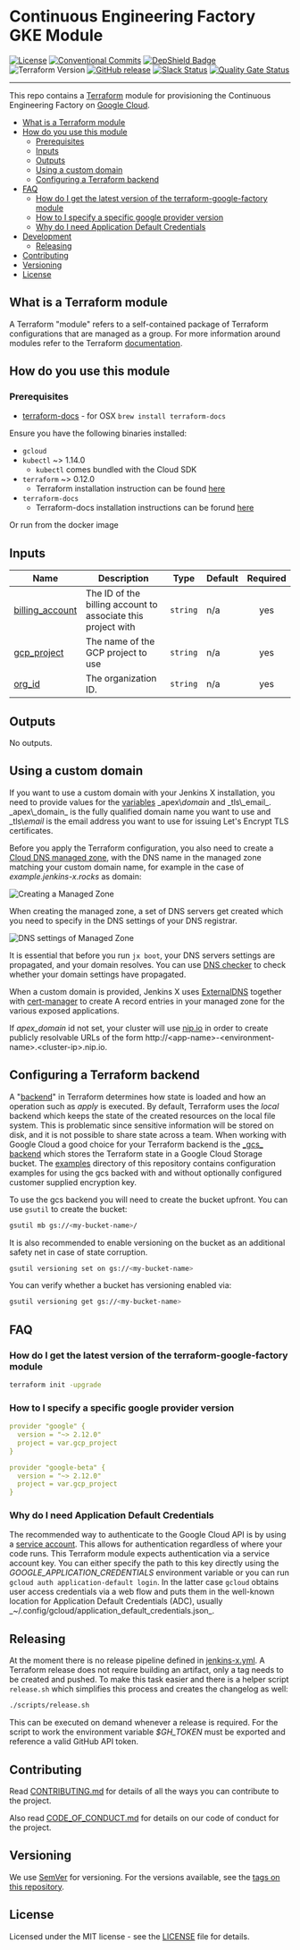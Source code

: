 <!-- BEGIN_TF_DOCS -->
# Continuous Engineering Factory GKE Module

[![License](https://img.shields.io/github/license/ContinuousEngineeringProject/terraform-google-factory)](https://github.com/ContinuousEngineeringProject/terraform-google-factory/blob/master/LICENSE)
[![Conventional Commits](https://img.shields.io/badge/Conventional%20Commits-1.0.0-yellow.svg)](https://conventionalcommits.org)
[![DepShield Badge](https://depshield.sonatype.org/badges/ContinuousEngineeringProject/terraform-google-factory/depshield.svg)](https://depshield.github.io)
![Terraform Version](https://img.shields.io/badge/tf-%3E%3D0.12.0-blue.svg)
[![GitHub release](https://img.shields.io/github/v/release/ContinuousEngineeringProject/terraform-google-factory?include_prereleases)](https://github.com/ContinuousEngineeringProject/terraform-google-factory/releases/latest)
[![Slack Status](https://img.shields.io/badge/slack-join_chat-white.svg?logo=slack&style=social)](https://continuousengproject.slack.com)
[![Quality Gate Status](https://sonarcloud.io/api/project_badges/measure?project=ContinuousEngineeringProject_terraform-google-factory&metric=alert_status)](https://sonarcloud.io/dashboard?id=ContinuousEngineeringProject_terraform-google-factory)

---

This repo contains a [Terraform](https://www.terraform.io/) module for provisioning the Continuous Engineering Factory on [Google Cloud](https://cloud.google.com/).

<!-- TOC -->

- [What is a Terraform module](#what-is-a-terraform-module)
- [How do you use this module](#how-do-you-use-this-module)
    - [Prerequisites](#prerequisites)
    - [Inputs](#inputs)
    - [Outputs](#outputs)
    - [Using a custom domain](#using-a-custom-domain)
    - [Configuring a Terraform backend](#configuring-a-terraform-backend)
- [FAQ](#faq)
    - [How do I get the latest version of the terraform-google-factory module](#how-do-i-get-the-latest-version-of-the-terraform-google-factory-module)
    - [How to I specify a specific google provider version](#how-to-i-specify-a-specific-google-provider-version)
    - [Why do I need Application Default Credentials](#why-do-i-need-application-default-credentials)
- [Development](#development)
    - [Releasing](#releasing)
- [Contributing](#contributing)
- [Versioning](#versioning)
- [License](#license)

<!-- /TOC -->

## What is a Terraform module

A Terraform "module" refers to a self-contained package of Terraform configurations that are managed as a group.
For more information around modules refer to the Terraform [documentation](https://www.terraform.io/docs/modules/index.html).

## How do you use this module

### Prerequisites

<!-- ToDo: Update this section with the appropriate prerequisites -->

- [terraform-docs](https://terraform-docs.io) - for OSX `brew install terraform-docs`



Ensure you have the following binaries installed:

- `gcloud`
- `kubectl` ~> 1.14.0
    - `kubectl` comes bundled with the Cloud SDK
- `terraform` ~> 0.12.0
    - Terraform installation instruction can be found [here](https://learn.hashicorp.com/terraform/getting-started/install)
- `terraform-docs`  
    - Terraform-docs installation instructions can be forund [here](https://terraform-docs.io/user-guide/installation/)

Or run from the docker image 

<!-- 
You also need to install the Cloud SDK, in particular `gcloud`.
You find instructions on how to install and authenticate in the [Google Cloud Installation and Setup](https://cloud.google.com/deployment-manager/docs/step-by-step-guide/installation-and-setup) guide as well.

Once you have `gcloud` installed, you need to create [Application Default Credentials](https://cloud.google.com/sdk/gcloud/reference/auth/application-default/login) by running:

```bash
gcloud auth application-default login
```

Alternatively, you can export the environment variable _GOOGLE\_APPLICATION\_CREDENTIALS_ referencing the path to a Google Cloud [service account key file](https://cloud.google.com/iam/docs/creating-managing-service-account-keys).
-->

## Inputs

| Name | Description | Type | Default | Required |
|------|-------------|------|---------|:--------:|
| <a name="input_billing_account"></a> [billing\_account](#input\_billing\_account) | The ID of the billing account to associate this project with | `string` | n/a | yes |
| <a name="input_gcp_project"></a> [gcp\_project](#input\_gcp\_project) | The name of the GCP project to use | `string` | n/a | yes |
| <a name="input_org_id"></a> [org\_id](#input\_org\_id) | The organization ID. | `string` | n/a | yes |

## Outputs

No outputs.

## Using a custom domain

If you want to use a custom domain with your Jenkins X installation, you need to provide values for the [variables](#inputs) _apex\\_domain_ and \_tls\\_email\_.
\_apex\\_domain\_ is the fully qualified domain name you want to use and _tls\\_email_ is the email address you want to use for issuing Let's Encrypt TLS certificates.

Before you apply the Terraform configuration, you also need to create a [Cloud DNS managed zone](https://cloud.google.com/dns/zones), with the DNS name in the managed zone matching your custom domain name, for example in the case of _example.jenkins-x.rocks_ as domain:

![Creating a Managed Zone](./images/create\_managed\_zone.png)

When creating the managed zone, a set of DNS servers get created which you need to specify in the DNS settings of your DNS registrar.

![DNS settings of Managed Zone](./images/managed\_zone\_details.png)

It is essential that before you run `jx boot`, your DNS servers settings are propagated, and your domain resolves.
You can use [DNS checker](https://dnschecker.org/) to check whether your domain settings have propagated.

When a custom domain is provided, Jenkins X uses [ExternalDNS](https://github.com/kubernetes-sigs/external-dns) together with [cert-manager](https://github.com/jetstack/cert-manager) to create A record entries in your managed zone for the various exposed applications.

If _apex\_domain_ id not set, your cluster will use [nip.io](https://nip.io/) in order to create publicly resolvable URLs of the form ht<span>tp://\<app-name\>-\<environment-name\>.\<cluster-ip\>.nip.io.

## Configuring a Terraform backend

A "[backend](https://www.terraform.io/docs/backends/index.html)" in Terraform determines how state is loaded and how an operation such as _apply_ is executed.
By default, Terraform uses the _local_ backend which keeps the state of the created resources on the local file system.
This is problematic since sensitive information will be stored on disk, and it is not possible to share state across a team.
When working with Google Cloud a good choice for your Terraform backend is the [\_gcs\_ backend](https://www.terraform.io/docs/backends/types/gcs.html)  which stores the Terraform state in a Google Cloud Storage bucket.
The [examples](./examples) directory of this repository contains configuration examples for using the gcs backed with and without optionally configured customer supplied encryption key.

To use the gcs backend you will need to create the bucket upfront.
You can use `gsutil` to create the bucket:

```sh
gsutil mb gs://<my-bucket-name>/
```

It is also recommended to enable versioning on the bucket as an additional safety net in case of state corruption.

```sh
gsutil versioning set on gs://<my-bucket-name>
```

You can verify whether a bucket has versioning enabled via:

```sh
gsutil versioning get gs://<my-bucket-name>
```

## FAQ

### How do I get the latest version of the terraform-google-factory module

```sh
terraform init -upgrade
```

### How to I specify a specific google provider version

```yaml
provider "google" {
  version = "~> 2.12.0"
  project = var.gcp_project
}

provider "google-beta" {
  version = "~> 2.12.0"
  project = var.gcp_project
}
```

### Why do I need Application Default Credentials

The recommended way to authenticate to the Google Cloud API is by using a [service account](https://cloud.google.com/docs/authentication/getting-started).
This allows for authentication regardless of where your code runs.
This Terraform module expects authentication via a service account key.
You can either specify the path to this key directly using the _GOOGLE\_APPLICATION\_CREDENTIALS_ environment variable or you can run `gcloud auth application-default login`.
In the latter case `gcloud` obtains user access credentials via a web flow and puts them in the well-known location for Application Default Credentials (ADC), usually \_~/.config/gcloud/application\_default\_credentials.json\_.

## Releasing

At the moment there is no release pipeline defined in [jenkins-x.yml](./jenkins-x.yml).
A Terraform release does not require building an artifact, only a tag needs to be created and pushed.
To make this task easier and there is a helper script `release.sh` which simplifies this process and creates the changelog as well:

```sh
./scripts/release.sh
```

This can be executed on demand whenever a release is required.
For the script to work the environment variable _$GH\_TOKEN_ must be exported and reference a valid GitHub API token.

## Contributing

Read [CONTRIBUTING.md][CONTRIB] for details of all the ways you can contribute to the project.

Also read [CODE\_OF\_CONDUCT.md][COC] for details on our code of conduct for the project.

## Versioning

We use [SemVer][SEMVER] for versioning. For the versions available, see the [tags on this repository][REPOTAGS].

## License

Licensed under the MIT license - see the [LICENSE][LICENSE] file for details.

[LICENSE]: LICENSE
[SEMVER]: http://semver.org/
[COC]: CODE\_OF\_CONDUCT.md
[CONTRIB]: CONTRIBUTING.md
[REPOTAGS]: https://github.com/continuousengineeringproject/terraform-google-factory/tags
<!-- END_TF_DOCS -->